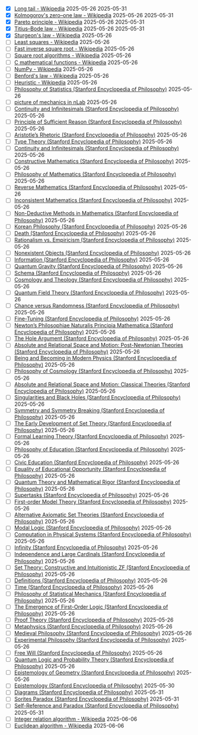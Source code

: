 - [x] [Long tail - Wikipedia](https://en.wikipedia.org/wiki/Long_tail) 2025-05-26 2025-05-31
- [x] [Kolmogorov's zero–one law - Wikipedia](https://en.wikipedia.org/wiki/Kolmogorov%27s_zero%E2%80%93one_law) 2025-05-26 2025-05-31
- [x] [Pareto principle - Wikipedia](https://en.wikipedia.org/wiki/Pareto_principle) 2025-05-26 2025-05-31
- [x] [Titius–Bode law - Wikipedia](https://en.wikipedia.org/wiki/Titius%E2%80%93Bode_law) 2025-05-26 2025-05-31
- [x] [Sturgeon's law - Wikipedia](https://en.wikipedia.org/wiki/Sturgeon%27s_law) 2025-05-26
- [ ] [Least squares - Wikipedia](https://en.wikipedia.org/wiki/Least_squares) 2025-05-26
- [ ] [Fast inverse square root - Wikipedia](https://en.wikipedia.org/wiki/Fast_inverse_square_root) 2025-05-26
- [ ] [Square root algorithms - Wikipedia](https://en.wikipedia.org/wiki/Square_root_algorithms) 2025-05-26
- [ ] [C mathematical functions - Wikipedia](https://en.wikipedia.org/wiki/C_mathematical_functions) 2025-05-26
- [ ] [NumPy - Wikipedia](https://en.wikipedia.org/wiki/NumPy) 2025-05-26
- [ ] [Benford's law - Wikipedia](https://en.wikipedia.org/wiki/Benford%27s_law) 2025-05-26
- [ ] [Heuristic - Wikipedia](https://en.wikipedia.org/wiki/Heuristic) 2025-05-26
- [ ] [Philosophy of Statistics (Stanford Encyclopedia of Philosophy)](https://plato.stanford.edu/entries/statistics/) 2025-05-26
- [ ] [picture of mechanics in nLab](https://ncatlab.org/nlab/show/picture+of+mechanics) 2025-05-26
- [ ] [Continuity and Infinitesimals (Stanford Encyclopedia of Philosophy)](https://plato.stanford.edu/entries/continuity/) 2025-05-26
- [ ] [Principle of Sufficient Reason (Stanford Encyclopedia of Philosophy)](https://plato.stanford.edu/entries/sufficient-reason/) 2025-05-26
- [ ] [Aristotle’s Rhetoric (Stanford Encyclopedia of Philosophy)](https://plato.stanford.edu/entries/aristotle-rhetoric/) 2025-05-26
- [ ] [Type Theory (Stanford Encyclopedia of Philosophy)](https://plato.stanford.edu/entries/type-theory/) 2025-05-26
- [ ] [Continuity and Infinitesimals (Stanford Encyclopedia of Philosophy)](https://plato.stanford.edu/entries/continuity/) 2025-05-26
- [ ] [Constructive Mathematics (Stanford Encyclopedia of Philosophy)](https://plato.stanford.edu/entries/mathematics-constructive/) 2025-05-26
- [ ] [Philosophy of Mathematics (Stanford Encyclopedia of Philosophy)](https://plato.stanford.edu/entries/philosophy-mathematics/) 2025-05-26
- [ ] [Reverse Mathematics (Stanford Encyclopedia of Philosophy)](https://plato.stanford.edu/entries/reverse-mathematics/) 2025-05-26
- [ ] [Inconsistent Mathematics (Stanford Encyclopedia of Philosophy)](https://plato.stanford.edu/entries/mathematics-inconsistent/) 2025-05-26
- [ ] [Non-Deductive Methods in Mathematics (Stanford Encyclopedia of Philosophy)](https://plato.stanford.edu/entries/mathematics-nondeductive/) 2025-05-26
- [ ] [Korean Philosophy (Stanford Encyclopedia of Philosophy)](https://plato.stanford.edu/entries/korean-philosophy/) 2025-05-26
- [ ] [Death (Stanford Encyclopedia of Philosophy)](https://plato.stanford.edu/entries/death/) 2025-05-26
- [ ] [Rationalism vs. Empiricism (Stanford Encyclopedia of Philosophy)](https://plato.stanford.edu/entries/rationalism-empiricism/) 2025-05-26
- [ ] [Nonexistent Objects (Stanford Encyclopedia of Philosophy)](https://plato.stanford.edu/entries/nonexistent-objects/) 2025-05-26
- [ ] [Information (Stanford Encyclopedia of Philosophy)](https://plato.stanford.edu/entries/information/) 2025-05-26
- [ ] [Quantum Gravity (Stanford Encyclopedia of Philosophy)](https://plato.stanford.edu/entries/quantum-gravity/) 2025-05-26
- [ ] [Schema (Stanford Encyclopedia of Philosophy)](https://plato.stanford.edu/entries/schema/) 2025-05-26
- [ ] [Cosmology and Theology (Stanford Encyclopedia of Philosophy)](https://plato.stanford.edu/entries/cosmology-theology/) 2025-05-26
- [ ] [Quantum Field Theory (Stanford Encyclopedia of Philosophy)](https://plato.stanford.edu/entries/quantum-field-theory/) 2025-05-26
- [ ] [Chance versus Randomness (Stanford Encyclopedia of Philosophy)](https://plato.stanford.edu/entries/chance-randomness/) 2025-05-26
- [ ] [Fine-Tuning (Stanford Encyclopedia of Philosophy)](https://plato.stanford.edu/entries/fine-tuning/) 2025-05-26
- [ ] [Newton’s Philosophiae Naturalis Principia Mathematica (Stanford Encyclopedia of Philosophy)](https://plato.stanford.edu/entries/newton-principia/) 2025-05-26
- [ ] [The Hole Argument (Stanford Encyclopedia of Philosophy)](https://plato.stanford.edu/entries/spacetime-holearg/) 2025-05-26
- [ ] [Absolute and Relational Space and Motion: Post-Newtonian Theories (Stanford Encyclopedia of Philosophy)](https://plato.stanford.edu/entries/spacetime-theories/) 2025-05-26
- [ ] [Being and Becoming in Modern Physics (Stanford Encyclopedia of Philosophy)](https://plato.stanford.edu/entries/spacetime-bebecome/) 2025-05-26
- [ ] [Philosophy of Cosmology (Stanford Encyclopedia of Philosophy)](https://plato.stanford.edu/entries/cosmology/) 2025-05-26
- [ ] [Absolute and Relational Space and Motion: Classical Theories (Stanford Encyclopedia of Philosophy)](https://plato.stanford.edu/entries/spacetime-theories-classical/) 2025-05-26
- [ ] [Singularities and Black Holes (Stanford Encyclopedia of Philosophy)](https://plato.stanford.edu/entries/spacetime-singularities/) 2025-05-26
- [ ] [Symmetry and Symmetry Breaking (Stanford Encyclopedia of Philosophy)](https://plato.stanford.edu/entries/symmetry-breaking/) 2025-05-26
- [ ] [The Early Development of Set Theory (Stanford Encyclopedia of Philosophy)](https://plato.stanford.edu/entries/settheory-early/) 2025-05-26
- [ ] [Formal Learning Theory (Stanford Encyclopedia of Philosophy)](https://plato.stanford.edu/entries/learning-formal/) 2025-05-26
- [ ] [Philosophy of Education (Stanford Encyclopedia of Philosophy)](https://plato.stanford.edu/entries/education-philosophy/) 2025-05-26
- [ ] [Civic Education (Stanford Encyclopedia of Philosophy)](https://plato.stanford.edu/entries/civic-education/) 2025-05-26
- [ ] [Equality of Educational Opportunity (Stanford Encyclopedia of Philosophy)](https://plato.stanford.edu/entries/equal-ed-opportunity/) 2025-05-26
- [ ] [Quantum Theory and Mathematical Rigor (Stanford Encyclopedia of Philosophy)](https://plato.stanford.edu/entries/qt-nvd/) 2025-05-26
- [ ] [Supertasks (Stanford Encyclopedia of Philosophy)](https://plato.stanford.edu/entries/spacetime-supertasks/) 2025-05-26
- [ ] [First-order Model Theory (Stanford Encyclopedia of Philosophy)](https://plato.stanford.edu/entries/modeltheory-fo/) 2025-05-26
- [ ] [Alternative Axiomatic Set Theories (Stanford Encyclopedia of Philosophy)](https://plato.stanford.edu/entries/settheory-alternative/) 2025-05-26
- [ ] [Modal Logic (Stanford Encyclopedia of Philosophy)](https://plato.stanford.edu/entries/logic-modal/) 2025-05-26
- [ ] [Computation in Physical Systems (Stanford Encyclopedia of Philosophy)](https://plato.stanford.edu/entries/computation-physicalsystems/) 2025-05-26
- [ ] [Infinity (Stanford Encyclopedia of Philosophy)](https://plato.stanford.edu/entries/infinity/) 2025-05-26
- [ ] [Independence and Large Cardinals (Stanford Encyclopedia of Philosophy)](https://plato.stanford.edu/entries/independence-large-cardinals/) 2025-05-26
- [ ] [Set Theory: Constructive and Intuitionistic ZF (Stanford Encyclopedia of Philosophy)](https://plato.stanford.edu/entries/set-theory-constructive/) 2025-05-26
- [ ] [Definitions (Stanford Encyclopedia of Philosophy)](https://plato.stanford.edu/entries/definitions/) 2025-05-26
- [ ] [Time (Stanford Encyclopedia of Philosophy)](https://plato.stanford.edu/entries/time/) 2025-05-26
- [ ] [Philosophy of Statistical Mechanics (Stanford Encyclopedia of Philosophy)](https://plato.stanford.edu/entries/statphys-statmech/) 2025-05-26
- [ ] [The Emergence of First-Order Logic (Stanford Encyclopedia of Philosophy)](https://plato.stanford.edu/entries/logic-firstorder-emergence/) 2025-05-26
- [ ] [Proof Theory (Stanford Encyclopedia of Philosophy)](https://plato.stanford.edu/entries/proof-theory/) 2025-05-26
- [ ] [Metaphysics (Stanford Encyclopedia of Philosophy)](https://plato.stanford.edu/entries/metaphysics/) 2025-05-26
- [ ] [Medieval Philosophy (Stanford Encyclopedia of Philosophy)](https://plato.stanford.edu/entries/medieval-philosophy/) 2025-05-26
- [ ] [Experimental Philosophy (Stanford Encyclopedia of Philosophy)](https://plato.stanford.edu/entries/experimental-philosophy/) 2025-05-26
- [ ] [Free Will (Stanford Encyclopedia of Philosophy)](https://plato.stanford.edu/entries/freewill/) 2025-05-26
- [ ] [Quantum Logic and Probability Theory (Stanford Encyclopedia of Philosophy)](https://plato.stanford.edu/entries/qt-quantlog/) 2025-05-26
- [ ] [Epistemology of Geometry (Stanford Encyclopedia of Philosophy)](https://plato.stanford.edu/entries/epistemology-geometry/) 2025-05-26
- [ ] [Epistemology (Stanford Encyclopedia of Philosophy)](https://plato.stanford.edu/entries/epistemology/) 2025-05-30
- [ ] [Diagrams (Stanford Encyclopedia of Philosophy)](https://plato.stanford.edu/entries/diagrams/) 2025-05-31 
- [ ] [Sorites Paradox (Stanford Encyclopedia of Philosophy)](https://plato.stanford.edu/entries/sorites-paradox/) 2025-05-31
- [ ] [Self-Reference and Paradox (Stanford Encyclopedia of Philosophy)](https://plato.stanford.edu/entries/self-reference/) 2025-05-31
- [ ] [Integer relation algorithm - Wikipedia](https://en.wikipedia.org/wiki/Integer_relation_algorithm) 2025-06-06
- [ ] [Euclidean algorithm - Wikipedia](https://en.wikipedia.org/wiki/Euclidean_algorithm) 2025-06-06